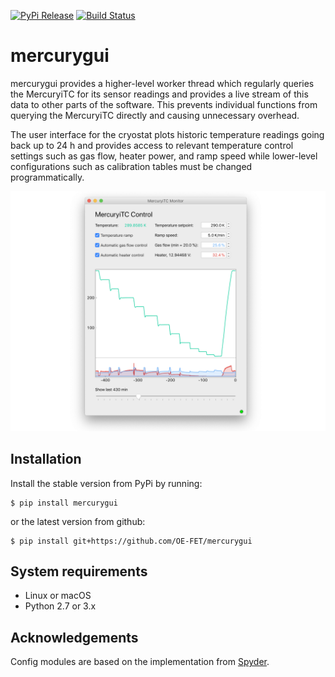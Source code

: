 [![PyPi Release](https://img.shields.io/pypi/v/mercurygui.svg?style=flat)](https://pypi.org/project/mercurygui/)
[![Build Status](https://travis-ci.com/OE-FET/mercurygui.svg?branch=master)](https://travis-ci.com/OE-FET/mercurygui)

# mercurygui
mercurygui provides a higher-level worker thread which regularly queries the MercuryiTC for its sensor readings and provides a live stream of this data to other parts of the software. This prevents individual functions from querying the MercuryiTC directly and causing unnecessary overhead.

The user interface for the cryostat plots historic temperature readings going back up to 24 h and provides access to relevant temperature control settings such as gas flow, heater power, and ramp speed while lower-level configurations such as calibration tables must be changed programmatically.


<img src="https://raw.githubusercontent.com/OE-FET/mercurygui/master/screenshots/MercuryGUI.png" alt="Screenshot of the user interface" width="800"/>

## Installation
Install the stable version from PyPi by running:
```console
$ pip install mercurygui
```
or the latest version from github:
```console
$ pip install git+https://github.com/OE-FET/mercurygui
```

## System requirements

- Linux or macOS
- Python 2.7 or 3.x

## Acknowledgements
Config modules are based on the implementation from [Spyder](https://github.com/spyder-ide).
